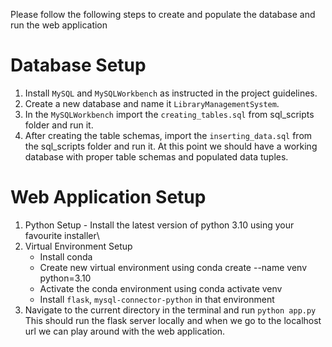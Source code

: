 Please follow the following steps to create and populate the database and run the web application

# Database Setup
 1. Install `MySQL` and `MySQLWorkbench` as instructed in the project guidelines.
 2. Create a new database and name it `LibraryManagementSystem`.
 3. In the `MySQLWorkbench` import the `creating_tables.sql` from sql_scripts folder and run it.
 4. After creating the table schemas, import the `inserting_data.sql` from the sql_scripts folder and run it.
At this point we should have a working database with proper table schemas and populated data tuples.

# Web Application Setup
1. Python Setup - Install the latest version of python 3.10 using your favourite installer\
2. Virtual Environment Setup
    - Install conda
    - Create new virtual environment using conda create --name venv python=3.10
    - Activate the conda environment using conda activate venv
    - Install `flask`, `mysql-connector-python` in that environment
3. Navigate to the current directory in the terminal and run `python app.py`
This should run the flask server locally and when we go to the localhost url we can play around with the web application.
